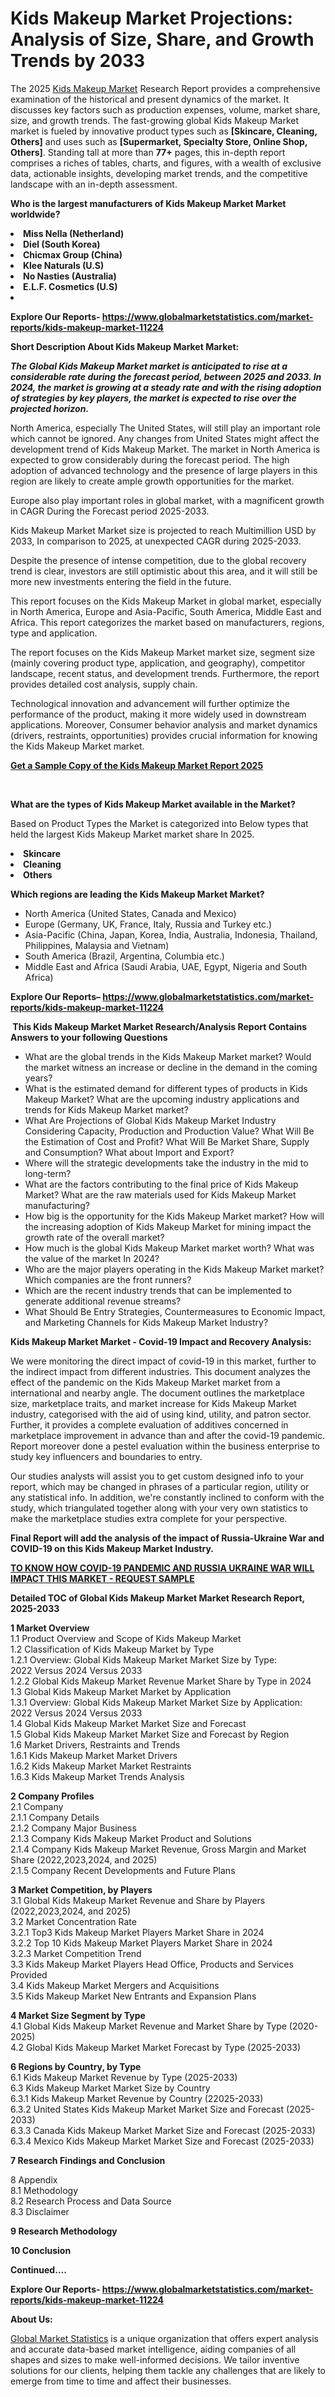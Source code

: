 <H1>Kids Makeup Market Projections: Analysis of Size, Share, and Growth Trends by 2033</H1><p>The 2025 <a href="https://www.globalmarketstatistics.com/market-reports/kids-makeup-market-11224">Kids Makeup Market</a> Research Report provides a comprehensive examination of the historical and present dynamics of the market. It discusses key factors such as production expenses, volume, market share, size, and growth trends. The fast-growing global Kids Makeup Market market is fueled by innovative product types such as <strong>[Skincare, Cleaning, Others]</strong> and uses such as <strong>[Supermarket, Specialty Store, Online Shop, Others]</strong>. Standing tall at more than <strong>77+</strong> pages, this in-depth report comprises a riches of tables, charts, and figures, with a wealth of exclusive data, actionable insights, developing market trends, and the competitive landscape with an in-depth assessment.</p><p><strong>Who is the largest manufacturers of Kids Makeup Market Market worldwide?</strong></p><p><strong><li>Miss Nella (Netherland)<li>Diel (South Korea)<li>Chicmax Group (China)<li>Klee Naturals (U.S)<li>No Nasties (Australia)<li>E.L.F. Cosmetics (U.S)<li></strong></p><p><strong>Explore Our Reports-&nbsp;<a href="https://wordhtml.com/">https://www.globalmarketstatistics.com/market-reports/kids-makeup-market-11224</a></strong></p><p><strong>Short Description About Kids Makeup Market Market:</strong></p><p><strong><em>The Global Kids Makeup Market market is anticipated to rise at a considerable rate during the forecast period, between 2025 and 2033. In 2024, the market is growing at a steady rate and with the rising adoption of strategies by key players, the market is expected to rise over the projected horizon.</em></strong></p><p>North America, especially The United States, will still play an important role which cannot be ignored. Any changes from United States might affect the development trend of Kids Makeup Market. The market in North America is expected to grow considerably during the forecast period. The high adoption of advanced technology and the presence of large players in this region are likely to create ample growth opportunities for the market.</p><p>Europe also play important roles in global market, with a magnificent growth in CAGR During the Forecast period 2025-2033.</p><p>Kids Makeup Market Market size is projected to reach Multimillion USD by 2033, In comparison to 2025, at unexpected CAGR during 2025-2033.</p><p>Despite the presence of intense competition, due to the global recovery trend is clear, investors are still optimistic about this area, and it will still be more new investments entering the field in the future.</p><p>This report focuses on the Kids Makeup Market in global market, especially in North America, Europe and Asia-Pacific, South America, Middle East and Africa. This report categorizes the market based on manufacturers, regions, type and application.</p><p>The report focuses on the Kids Makeup Market market size, segment size (mainly covering product type, application, and geography), competitor landscape, recent status, and development trends. Furthermore, the report provides detailed cost analysis, supply chain.</p><p>Technological innovation and advancement will further optimize the performance of the product, making it more widely used in downstream applications. Moreover, Consumer behavior analysis and market dynamics (drivers, restraints, opportunities) provides crucial information for knowing the Kids Makeup Market market.</p><p><strong><a href="https://www.globalmarketstatistics.com/market-reports/kids-makeup-market-11224">Get a Sample Copy of the Kids Makeup Market Report 2025</a></strong></p><p>&nbsp;</p><p><strong>What are the types of Kids Makeup Market available in the Market?</strong></p><p>Based on Product Types the Market is categorized into Below types that held the largest Kids Makeup Market market share In 2025.</p><p><strong><li>Skincare<li>Cleaning<li>Others</strong></p><p><strong>Which regions are leading the Kids Makeup Market Market?</strong></p><ul><li>North America (United States, Canada and Mexico)</li><li>Europe (Germany, UK, France, Italy, Russia and Turkey etc.)</li><li>Asia-Pacific (China, Japan, Korea, India, Australia, Indonesia, Thailand, Philippines, Malaysia and Vietnam)</li><li>South America (Brazil, Argentina, Columbia etc.)</li><li>Middle East and Africa (Saudi Arabia, UAE, Egypt, Nigeria and South Africa)</li></ul><p><strong>Explore Our Reports&ndash;&nbsp;<a href="https://www.globalmarketstatistics.com/market-reports/kids-makeup-market-11224">https://www.globalmarketstatistics.com/market-reports/kids-makeup-market-11224</a></strong></p><p><strong>&nbsp;This Kids Makeup Market Market Research/Analysis Report Contains Answers to your following Questions</strong></p><ul><li>What are the global trends in the Kids Makeup Market market? Would the market witness an increase or decline in the demand in the coming years?</li><li>What is the estimated demand for different types of products in Kids Makeup Market? What are the upcoming industry applications and trends for Kids Makeup Market market?</li><li>What Are Projections of Global Kids Makeup Market Industry Considering Capacity, Production and Production Value? What Will Be the Estimation of Cost and Profit? What Will Be Market Share, Supply and Consumption? What about Import and Export?</li><li>Where will the strategic developments take the industry in the mid to long-term?</li><li>What are the factors contributing to the final price of Kids Makeup Market? What are the raw materials used for Kids Makeup Market manufacturing?</li><li>How big is the opportunity for the Kids Makeup Market market? How will the increasing adoption of Kids Makeup Market for mining impact the growth rate of the overall market?</li><li>How much is the global Kids Makeup Market market worth? What was the value of the market In 2024?</li><li>Who are the major players operating in the Kids Makeup Market market? Which companies are the front runners?</li><li>Which are the recent industry trends that can be implemented to generate additional revenue streams?</li><li>What Should Be Entry Strategies, Countermeasures to Economic Impact, and Marketing Channels for Kids Makeup Market Industry?</li></ul><p><strong>Kids Makeup Market Market - Covid-19 Impact and Recovery Analysis:</strong></p><p>We were monitoring the direct impact of covid-19 in this market, further to the indirect impact from different industries. This document analyzes the effect of the pandemic on the Kids Makeup Market market from a international and nearby angle. The document outlines the marketplace size, marketplace traits, and market increase for Kids Makeup Market industry, categorised with the aid of using kind, utility, and patron sector. Further, it provides a complete evaluation of additives concerned in marketplace improvement in advance than and after the covid-19 pandemic. Report moreover done a pestel evaluation within the business enterprise to study key influencers and boundaries to entry.</p><p>Our studies analysts will assist you to get custom designed info to your report, which may be changed in phrases of a particular region, utility or any statistical info. In addition, we're constantly inclined to conform with the study, which triangulated together along with your very own statistics to make the marketplace studies extra complete for your perspective.</p><p><strong>Final Report will add the analysis of the impact of Russia-Ukraine War and COVID-19 on this Kids Makeup Market Industry.</strong></p><p><strong><a href="https://www.globalmarketstatistics.com/market-reports/kids-makeup-market-11224">TO KNOW HOW COVID-19 PANDEMIC AND RUSSIA UKRAINE WAR WILL IMPACT THIS MARKET - REQUEST SAMPLE</a></strong></p><p><strong>Detailed TOC of Global Kids Makeup Market Market Research Report, 2025-2033</strong></p><p><strong>1 Market Overview</strong><br /> 1.1 Product Overview and Scope of Kids Makeup Market<br /> 1.2 Classification of Kids Makeup Market by Type<br /> 1.2.1 Overview: Global Kids Makeup Market Market Size by Type: 2022&nbsp;Versus 2024 Versus 2033<br /> 1.2.2 Global Kids Makeup Market Revenue Market Share by Type in 2024<br /> 1.3 Global Kids Makeup Market Market by Application<br /> 1.3.1 Overview: Global Kids Makeup Market Market Size by Application: 2022&nbsp;Versus 2024 Versus 2033<br /> 1.4 Global Kids Makeup Market Market Size and Forecast<br /> 1.5 Global Kids Makeup Market Market Size and Forecast by Region<br /> 1.6 Market Drivers, Restraints and Trends<br /> 1.6.1 Kids Makeup Market Market Drivers<br /> 1.6.2 Kids Makeup Market Market Restraints<br /> 1.6.3 Kids Makeup Market Trends Analysis</p><p><strong>2 Company Profiles</strong><br /> 2.1 Company<br /> 2.1.1 Company Details<br /> 2.1.2 Company Major Business<br /> 2.1.3 Company Kids Makeup Market Product and Solutions<br /> 2.1.4 Company Kids Makeup Market Revenue, Gross Margin and Market Share (2022,2023,2024, and 2025)<br /> 2.1.5 Company Recent Developments and Future Plans</p><p><strong>3 Market Competition, by Players</strong><br /> 3.1 Global Kids Makeup Market Revenue and Share by Players (2022,2023,2024, and 2025)<br /> 3.2 Market Concentration Rate<br /> 3.2.1 Top3 Kids Makeup Market Players Market Share in 2024<br /> 3.2.2 Top 10 Kids Makeup Market Players Market Share in 2024<br /> 3.2.3 Market Competition Trend<br /> 3.3 Kids Makeup Market Players Head Office, Products and Services Provided<br /> 3.4 Kids Makeup Market Mergers and Acquisitions<br /> 3.5 Kids Makeup Market New Entrants and Expansion Plans</p><p><strong>4 Market Size Segment by Type</strong><br /> 4.1 Global Kids Makeup Market Revenue and Market Share by Type (2020-2025)<br /> 4.2 Global Kids Makeup Market Market Forecast by Type (2025-2033)</p><p><strong>6 Regions by Country, by Type</strong><br /> 6.1 Kids Makeup Market Revenue by Type (2025-2033)<br /> 6.3 Kids Makeup Market Market Size by Country<br /> 6.3.1 Kids Makeup Market Revenue by Country (22025-2033)<br /> 6.3.2 United States Kids Makeup Market Market Size and Forecast (2025-2033)<br /> 6.3.3 Canada Kids Makeup Market Market Size and Forecast (2025-2033)<br /> 6.3.4 Mexico Kids Makeup Market Market Size and Forecast (2025-2033)</p><p><strong>7 Research Findings and Conclusion</strong></p><p>8 Appendix<br /> 8.1 Methodology<br /> 8.2 Research Process and Data Source<br /> 8.3 Disclaimer</p><p><strong>9 Research Methodology</strong></p><p><strong>10 Conclusion</strong></p><p><strong>Continued&hellip;.</strong></p><p><strong>Explore Our Reports-&nbsp;<a href="Kids Makeup Market">https://www.globalmarketstatistics.com/market-reports/kids-makeup-market-11224</a></strong></p><p><strong>About Us:</strong></p><p><a href="https://www.globalmarketstatistics.com/">Global Market Statistics</a>&nbsp;is a unique organization that offers expert analysis and accurate data-based market intelligence, aiding companies of all shapes and sizes to make well-informed decisions. We tailor inventive solutions for our clients, helping them tackle any challenges that are likely to emerge from time to time and affect their businesses.</p><p>&nbsp;</p>
